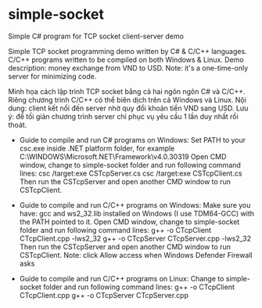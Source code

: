 # simple-socket
Simple C# program for TCP socket client-server demo

Simple TCP socket programming demo written by C# & C/C++ languages.
C/C++ programs written to be compiled on both Windows & Linux.
Demo description: money exchange from VND to USD.
Note: it's a one-time-only server for minimizing code.

Minh họa cách lập trình TCP socket bằng cả hai ngôn ngôn C# và C/C++.
Riêng chương trình C/C++ có thể biên dịch trên cả Windows và Linux.
Nội dung: client kết nối đến server nhờ quy đổi khoản tiền VND sang USD.
Lưu ý: để tối giản chương trình server chỉ phục vụ yêu cầu 1 lần duy nhất rồi thoát.

* Guide to compile and run C# programs on Windows:
Set PATH to your csc.exe inside .NET platform folder, for example C:\WINDOWS\Microsoft.NET\Framework\v4.0.30319
Open CMD window, change to simple-socket folder and run following command lines:
  csc /target:exe CSTcpServer.cs
  csc /target:exe CSTcpClient.cs
Then run the CSTcpServer and open another CMD window to run CSTcpClient.

* Guide to compile and run C/C++ programs on Windows:
Make sure you have: gcc and ws2_32.lib installed on Windows (I use TDM64-GCC) with the PATH pointed to it.
Open CMD window, change to simple-socket folder and run following command lines:
  g++ -o CTcpClient CTcpClient.cpp -lws2_32
  g++ -o CTcpServer CTcpServer.cpp -lws2_32
Then run the CSTcpServer and open another CMD window to run CSTcpClient.
Note: click Allow access when Windows Defender Firewall asks

* Guide to compile and run C/C++ programs on Linux:
Change to simple-socket folder and run following command lines:
  g++ -o CTcpClient CTcpClient.cpp
  g++ -o CTcpServer CTcpServer.cpp
